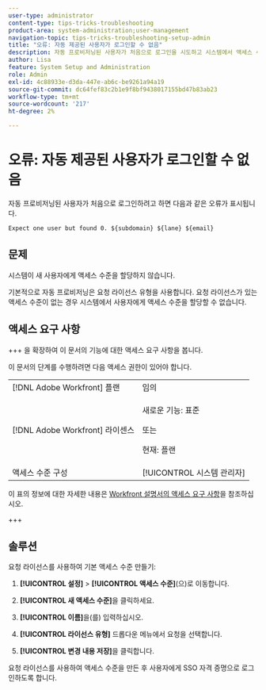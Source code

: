 ```yaml
---
user-type: administrator
content-type: tips-tricks-troubleshooting
product-area: system-administration;user-management
navigation-topic: tips-tricks-troubleshooting-setup-admin
title: "오류: 자동 제공된 사용자가 로그인할 수 없음"
description: 자동 프로비저닝된 사용자가 처음으로 로그인을 시도하고 시스템에서 액세스 수준을 할당하지 않는다는 오류 메시지가 표시되는 경우, 이는 시스템에 요청 라이선스와 연결된 액세스 수준이 부족하기 때문일 수 있습니다.
author: Lisa
feature: System Setup and Administration
role: Admin
exl-id: 4c88933e-d3da-447e-ab6c-be9261a94a19
source-git-commit: dc64fef83c2b1e9f8bf9438017155bd47b83ab23
workflow-type: tm+mt
source-wordcount: '217'
ht-degree: 2%

---
```


# 오류: 자동 제공된 사용자가 로그인할 수 없음

자동 프로비저닝된 사용자가 처음으로 로그인하려고 하면 다음과 같은 오류가 표시됩니다.

`Expect one user but found 0. ${subdomain} ${lane} ${email}`

## 문제

시스템이 새 사용자에게 액세스 수준을 할당하지 않습니다.

기본적으로 자동 프로비저닝은 요청 라이선스 유형을 사용합니다. 요청 라이선스가 있는 액세스 수준이 없는 경우 시스템에서 사용자에게 액세스 수준을 할당할 수 없습니다.

## 액세스 요구 사항

+++ 을 확장하여 이 문서의 기능에 대한 액세스 요구 사항을 봅니다.

이 문서의 단계를 수행하려면 다음 액세스 권한이 있어야 합니다.

<table style="table-layout:auto"> 
 <col> 
 <col> 
 <tbody> 
  <tr> 
   <td role="rowheader">[!DNL Adobe Workfront] 플랜</td> 
   <td>임의</td> 
  </tr> 
  <tr> 
   <td role="rowheader">[!DNL Adobe Workfront] 라이센스</td> 
   <td>
   <p>새로운 기능: 표준</p>
   <p>또는</p>
   <p>현재: 플랜</p></td> 
  </tr> 
  <tr> 
   <td role="rowheader">액세스 수준 구성</td> 
   <td>[!UICONTROL 시스템 관리자]</td>  
  </tr> 
 </tbody> 
</table>

이 표의 정보에 대한 자세한 내용은 [Workfront 설명서의 액세스 요구 사항](/help/quicksilver/administration-and-setup/add-users/access-levels-and-object-permissions/access-level-requirements-in-documentation.md)을 참조하십시오.

+++

## 솔루션

요청 라이선스를 사용하여 기본 액세스 수준 만들기:

1. **[!UICONTROL 설정]** > **[!UICONTROL 액세스 수준]**(으)로 이동합니다.

1. **[!UICONTROL 새 액세스 수준]**&#x200B;을 클릭하세요.
1. **[!UICONTROL 이름]**&#x200B;을(를) 입력하십시오.
1. **[!UICONTROL 라이선스 유형]** 드롭다운 메뉴에서 요청을 선택합니다.
1. **[!UICONTROL 변경 내용 저장]**&#x200B;을 클릭합니다.

요청 라이선스를 사용하여 액세스 수준을 만든 후 사용자에게 SSO 자격 증명으로 로그인하도록 합니다.


